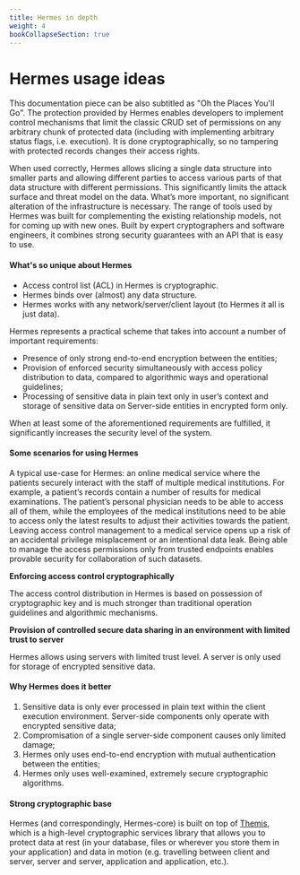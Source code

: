 ```yaml
---
title: Hermes in depth
weight: 4
bookCollapseSection: true
---
```


# Hermes usage ideas

This documentation piece can be also subtitled as "Oh the Places You'll Go". The protection provided by Hermes enables developers to implement control mechanisms that limit the classic CRUD set of permissions on any arbitrary chunk of protected data (including with implementing arbitrary status flags, i.e. execution). It is done cryptographically, so no tampering with protected records changes their access rights.

When used correctly, Hermes allows slicing a single data structure into smaller parts and allowing different parties to access various parts of that data structure with different permissions. This significantly limits the attack surface and threat model on the data. What’s more important, no significant alteration of the infrastructure is necessary. The range of tools used by Hermes was built for complementing the existing relationship models, not for coming up with new ones. Built by expert cryptographers and software engineers, it combines strong security guarantees with an API that is easy to use.

#### What's so unique about Hermes

* Access control list (ACL) in Hermes is cryptographic.
* Hermes binds over (almost) any data structure.
* Hermes works with any network/server/client layout (to Hermes it all is just data).

Hermes represents a practical scheme that takes into account a number of important requirements:

* Presence of only strong end-to-end encryption between the entities;
* Provision of enforced security simultaneously with access policy distribution to data, compared to algorithmic ways and operational guidelines;
* Processing of sensitive data in plain text only in user’s context and storage of sensitive data on Server-side entities in encrypted form only.

When at least some of the aforementioned requirements are fulfilled, it significantly increases the security level of the system.

#### Some scenarios for using Hermes

A typical use-case for Hermes: an online medical service where the patients securely interact with the staff of multiple medical institutions. For example, a patient’s records contain a number of results for medical examinations. The patient’s personal physician needs to be able to access all of them, while the employees of the medical institutions need to be able to access only the latest results to adjust their activities towards the patient. Leaving access control management to a medical service opens up a risk of an accidental privilege misplacement or an intentional data leak. Being able to manage the access permissions only from trusted endpoints enables provable security for collaboration of such datasets.

**Enforcing access control cryptographically**

The access control distribution in Hermes is based on possession of cryptographic key and is much stronger than traditional operation guidelines and algorithmic mechanisms.

**Provision of controlled secure data sharing in an environment with limited trust to server**

Hermes allows using servers with limited trust level. A server is only used for storage of encrypted sensitive data.

#### Why Hermes does it better

1. Sensitive data is only ever processed in plain text within the client execution environment. Server-side components only operate with encrypted sensitive data;
2. Compromisation of a single server-side component causes only limited damage;
3. Hermes only uses end-to-end encryption with mutual authentication between the entities;
4. Hermes only uses well-examined, extremely secure cryptographic algorithms.

#### Strong cryptographic base

Hermes (and correspondingly, Hermes-core) is built on top of [Themis](https://github.com/cossacklabs/themis), which is a high-level cryptographic services library that allows you to protect data at rest (in your database, files or wherever you store them in your application) and data in motion (e.g. travelling between client and server, server and server, application and application, etc.).
